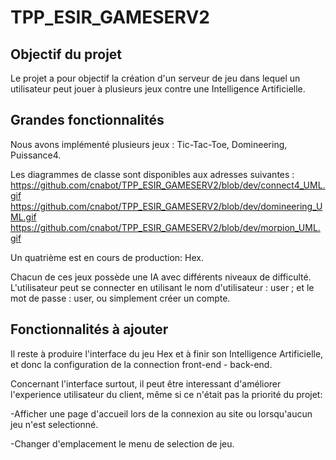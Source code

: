 # TPP_ESIR_GAMESERV2

## Objectif du projet
Le projet a pour objectif la création d'un serveur de jeu dans lequel un utilisateur peut jouer à plusieurs jeux contre une Intelligence Artificielle.

## Grandes fonctionnalités
Nous avons implémenté plusieurs jeux : 
  Tic-Tac-Toe,
  Domineering,
  Puissance4.
  
Les diagrammes de classe sont disponibles aux adresses suivantes : 
https://github.com/cnabot/TPP_ESIR_GAMESERV2/blob/dev/connect4_UML.gif
https://github.com/cnabot/TPP_ESIR_GAMESERV2/blob/dev/domineering_UML.gif
https://github.com/cnabot/TPP_ESIR_GAMESERV2/blob/dev/morpion_UML.gif
  
Un quatrième est en cours de production: Hex.

Chacun de ces jeux possède une IA avec différents niveaux de difficulté.
L'utilisateur peut se connecter en utilisant le nom d'utilisateur : user ; et le mot de passe : user, ou simplement créer un compte.

## Fonctionnalités à ajouter
Il reste à produire l'interface du jeu Hex et à finir son Intelligence Artificielle, et donc la configuration de la connection front-end - back-end.

Concernant l'interface surtout, il peut être interessant d'améliorer l'experience utilisateur du client, même si ce n'était pas la priorité du projet:

-Afficher une page d'accueil lors de la connexion au site ou lorsqu'aucun jeu n'est selectionné.

-Changer d'emplacement le menu de selection de jeu.
